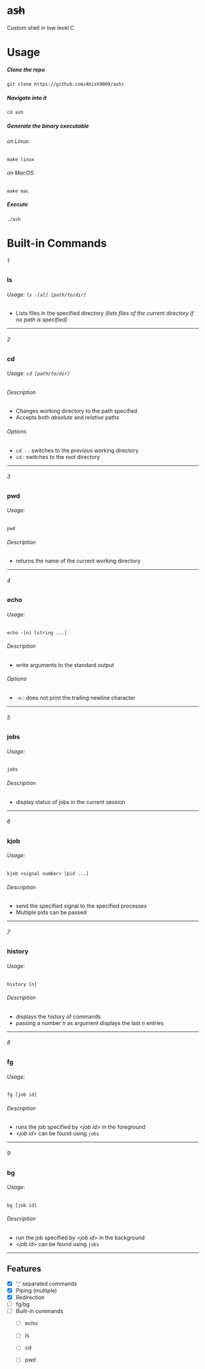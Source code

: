 # as̶h
Custom shell in low level C

# Usage

##### Clone the repo
`
git clone https://github.com/Ahish9009/ash/
`
##### Navigate into it 
`
cd ash
`
##### Generate the binary executable
###### *on Linux*:
`
make linux
`
###### *on MacOS*:
`
make mac
`
##### Execute 
`
./ash
`

# Built-in Commands

###### 1
### ls
###### Usage: `ls -[al] [path/to/dir]`
- Lists files in the specified directory *(lists files of the current directory if no path is specified)*
___

###### 2
### cd
###### Usage: `cd [path/to/dir]`
###### Description
- Changes working directory to the path specified
- Accepts both *absolute* and *relative* paths
###### Options
- `cd -` : switches to the *previous* working directory
- `cd` : switches to the *root* directory
___

###### 3
### pwd
###### Usage:
`
pwd
`
###### Description
- returns the name of the current working directory 
___

###### 4
### echo
###### Usage:
`
echo -[n] [string ...]
`
###### Description
- write arguments to the standard output
###### Options
- `-n` : does not print the trailing newline character
___

###### 5
### jobs
###### Usage:
`
jobs
`
###### Description
- display status of jobs in the current session
___

###### 6
### kjob
###### Usage:
`
kjob <signal number> [pid ...]
`
###### Description
- send the specified signal to the specified processes
- Multiple pids can be passed
---

###### 7
### history
###### Usage:
`
history [n]
`
###### Description
- displays the history of commands
- passing a number *n* as argument displays the last *n* entries
___

###### 8
### fg
###### Usage:
`
fg [job id]
`
###### Description
- runs the job specified by <*job id*> in the foreground 
- <*job id*> can be found using `jobs`
___

###### 9
### bg
###### Usage:
`
bg [job id]
`
###### Description
- run the job specified by <*job id*> in the background
- <*job id*> can be found using `jobs`
___





## Features

- [x] ';' separated commands
- [x] Piping (multiple)
- [x] Redirection
- [ ] fg/bg
- [ ] Built-in commands
  - [ ] echo
  - [ ] ls
  - [ ] cd
  - [ ] pwd
  
